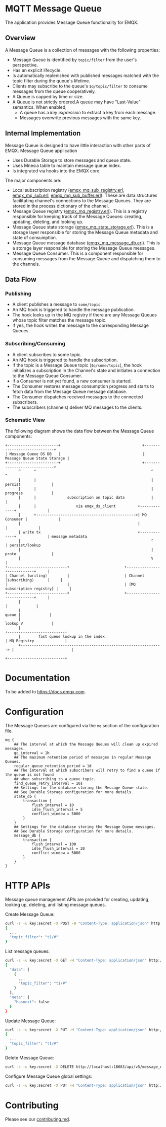# MQTT Message Queue

The application provides Message Queue functionality for EMQX.

## Overview

A Message Queue is a collection of messages with the following properties:

- Message Queue is identified by `topic/filter` from the user's perspective.
- Has an explicit lifecycle.
- Is automatically replenished with published messages matched with the topic filter during the queue's lifetime.
- Clients may subscribe to the queue's `$q/topic/filter` to consume messages from the queue cooperatively.
- A Queue is capped by time or size.
- A Queue is not strictly ordered.A queue may have "Last-Value" semantics. When enabled,
  - A queue has a _key expression_ to extract a key from each message.
  - Messages overwrite previous messages with the same key.

## Internal Implementation

Message Queue is designed to have little interaction with other parts of EMQX.
Message Queue application
* Uses Durable Storage to store messages and queue state.
* Uses Mnesia table to maintain message queue index.
* Is integrated via hooks into the EMQX core.

The major components are:
* Local subscription registry ([emqx_mq_sub_registry.erl](./src/emqx_mq_sub_registry.erl), [emqx_mq_sub.erl](./src/emqx_mq_sub.erl), [emqx_mq_sub_buffer.erl](./src/emqx_mq_sub_buffer.erl)). These are data structures
facilitating channel's connections to the Message Queues. They are stored in the process dictionary of the channel.
* Message Queue registry ([emqx_mq_registry.erl](./src/emqx_mq_registry.erl)). This is a registry responsible for keeping track of the Message Queues: creating, updating, deleting, and looking up.
* Message Queue state storage ([emqx_mq_state_storage.erl](./src/emqx_mq_state_storage.erl)). This is a storage layer responsible for storing the Message Queue metadata and state of consumption.
* Message Queue message database ([emqx_mq_message_db.erl](./src/emqx_mq_message_db.erl)). This is a storage layer responsible for storing the Message Queue messages.
* Message Queue Consumer. This is a component responsible for consuming messages from the Message Queue and dispatching them to the channels.

## Data Flow

### Publishing

* A client publishes a message to `some/topic`.
* An MQ hook is triggered to handle the message publication.
* The hook looks up in the MQ registry if there are any Message Queues whose topic filter matches the message topic.
* If yes, the hook writes the message to the corresponding Message Queues.

### Subscribing/Consuming

* A client subscribes to some topic.
* An MQ hook is triggered to handle the subscription.
* If the topic is a Message Queue topic (`$q/some/topic`), the hook initializes a subscription in the Channel's state and
initiates a connection to the Message Queue Consumer.
* If a Consumer is not yet found, a new consumer is started.
* The Consumer restores message consumption progress and starts to fetch data from the Message Queue message database.
* The Consumer dispatches received messages to the connected subscribers.
* The subscribers (channels) deliver MQ messages to the clients.

### Schematic View

The following diagram shows the data flow between the Message Queue components:

```ascii
+-----------------------+                                     +-----------------------------+
| Message Queue DS DB   |                                     | Message Queue State Storage |
+-----------------------+                                     +-----------------------------+
      ^      ^                                                    ^                      ^
      |      |                                                    | persist              |
      |      |                                                    | progress             |
      |      |              subscription on topic data            |                      |
      |      |                  via emqx_ds_client          +-------------+              |
      |      +--------------------------------------------->| MQ Consumer |              |
      |                                                     |             |              |
      | write tx                                            +-------------+              | message metadata
      |                                                           ^                      | persist/lookup
      |                                                           | proto                |
      |                                                           V                      |
+---------------------------+                         +----------------------------+     |
| Channel (writing)         |                         | Channel (subscribing)      |     |
|                           |                         | [MQ subscription registry] |     |
+---------------------------+                         +----------------------------+     |
      |                                                                    |             |
      |                                                              queue |             |
      |                                                             lookup V             |
      |                                                                  +--------------------------+
      |        fast queue lookup in the index                            | MQ Registry              |
      +----------------------------------------------------------------> |                          |
                                                                         +--------------------------+
```

# Documentation

To be added to https://docs.emqx.com.

# Configuration

The Message Queues are configured via the `mq` section of the configuration file.

```hocon
mq {
    ## The interval at which the Message Queues will clean up expired messages.
    gc_interval = 1h
    ## The maximum retention period of messages in regular Message Queues.
    regular_queue_retention_period = 1d
    ## The interval at which subscribers will retry to find a queue if the queue is not found
    ## when subscribing to a queue topic.
    find_queue_retry_interval = 10s
    ## Settings for the database storing the Message Queue state.
    ## See Durable Storage configuration for more details.
    state_db {
        transaction {
            flush_interval = 10
            idle_flush_interval = 5
            conflict_window = 5000
        }
    }
    ## Settings for the database storing the Message Queue messages.
    ## See Durable Storage configuration for more details.
    message_db {
        transaction {
            flush_interval = 100
            idle_flush_interval = 20
            conflict_window = 5000
        }
    }
}
```

# HTTP APIs

Message queue management APIs are provided for creating, updating, looking up, deleting, and listing message queues.

Create Message Queue:

```bash
curl -s -u key:secret -X POST -H "Content-Type: application/json" http://localhost:18083/api/v5/message_queues/queues -d '{"topic_filter": "t1/#", "is_lastvalue": false}' | jq
{
  ...
  "topic_filter": "t1/#"
}
```

List message queues:

```bash
curl -s -u key:secret -X GET -H "Content-Type: application/json" http://localhost:18083/api/v5/message_queues/queues | jq
{
  "data": [
    {
      ...
      "topic_filter": "t1/#"
    }
  ],
  "meta": {
    "hasnext": false
  }
}
```

Update Message Queue:

```bash
curl -s -u key:secret -X PUT -H "Content-Type: application/json" http://localhost:18083/api/v5/message_queues/queues/t1%2F%23 -d '{"dispatch_strategy": "least_inflight"}' | jq
{
  ...
  "topic_filter": "t1/#"
}
```

Delete Message Queue:

```bash
curl -s -u key:secret -X DELETE http://localhost:18083/api/v5/message_queues/queues/t1%2F%23
```

Configure Message Queue global settings:

```bash
curl -s -u key:secret -X PUT -H "Content-Type: application/json" http://localhost:18083/api/v5/message_queues/config -d '{"gc_interval": "1h", "regular_queue_retention_period": "1d", "find_queue_retry_interval": "10s"}'
```

# Contributing
Please see our [contributing.md](../../CONTRIBUTING.md).
